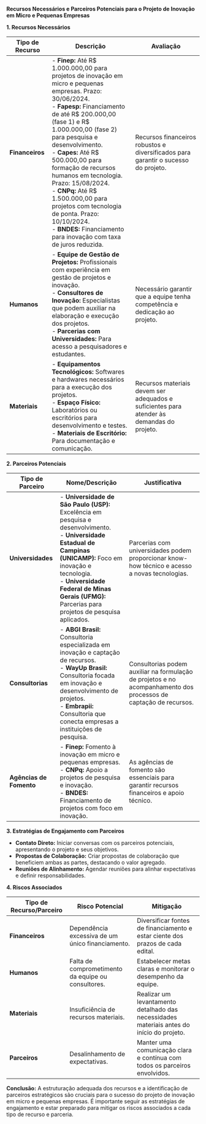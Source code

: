 **Recursos Necessários e Parceiros Potenciais para o Projeto de Inovação em Micro e Pequenas Empresas**

**1. Recursos Necessários**

| Tipo de Recurso   | Descrição                                                  | Avaliação                                  |
|-------------------|-----------------------------------------------------------|--------------------------------------------|
| **Financeiros**   | - **Finep:** Até R$ 1.000.000,00 para projetos de inovação em micro e pequenas empresas. Prazo: 30/06/2024.<br>- **Fapesp:** Financiamento de até R$ 200.000,00 (fase 1) e R$ 1.000.000,00 (fase 2) para pesquisa e desenvolvimento.<br>- **Capes:** Até R$ 500.000,00 para formação de recursos humanos em tecnologia. Prazo: 15/08/2024.<br>- **CNPq:** Até R$ 1.500.000,00 para projetos com tecnologia de ponta. Prazo: 10/10/2024.<br>- **BNDES:** Financiamento para inovação com taxa de juros reduzida. | Recursos financeiros robustos e diversificados para garantir o sucesso do projeto. |
| **Humanos**       | - **Equipe de Gestão de Projetos:** Profissionais com experiência em gestão de projetos e inovação.<br>- **Consultores de Inovação:** Especialistas que podem auxiliar na elaboração e execução dos projetos.<br>- **Parcerias com Universidades:** Para acesso a pesquisadores e estudantes. | Necessário garantir que a equipe tenha competência e dedicação ao projeto. |
| **Materiais**     | - **Equipamentos Tecnológicos:** Softwares e hardwares necessários para a execução dos projetos.<br>- **Espaço Físico:** Laboratórios ou escritórios para desenvolvimento e testes.<br>- **Materiais de Escritório:** Para documentação e comunicação. | Recursos materiais devem ser adequados e suficientes para atender às demandas do projeto. |

**2. Parceiros Potenciais**

| Tipo de Parceiro   | Nome/Descrição                                    | Justificativa                                      |
|--------------------|--------------------------------------------------|----------------------------------------------------|
| **Universidades**  | - **Universidade de São Paulo (USP):** Excelência em pesquisa e desenvolvimento.<br>- **Universidade Estadual de Campinas (UNICAMP):** Foco em inovação e tecnologia.<br>- **Universidade Federal de Minas Gerais (UFMG):** Parcerias para projetos de pesquisa aplicados. | Parcerias com universidades podem proporcionar know-how técnico e acesso a novas tecnologias. |
| **Consultorias**   | - **ABGI Brasil:** Consultoria especializada em inovação e captação de recursos.<br>- **WayUp Brasil:** Consultoria focada em inovação e desenvolvimento de projetos.<br>- **Embrapii:** Consultoria que conecta empresas a instituições de pesquisa. | Consultorias podem auxiliar na formulação de projetos e no acompanhamento dos processos de captação de recursos. |
| **Agências de Fomento** | - **Finep:** Fomento à inovação em micro e pequenas empresas.<br>- **CNPq:** Apoio a projetos de pesquisa e inovação.<br>- **BNDES:** Financiamento de projetos com foco em inovação. | As agências de fomento são essenciais para garantir recursos financeiros e apoio técnico. |

**3. Estratégias de Engajamento com Parceiros**

- **Contato Direto:** Iniciar conversas com os parceiros potenciais, apresentando o projeto e seus objetivos.
- **Propostas de Colaboração:** Criar propostas de colaboração que beneficiem ambas as partes, destacando o valor agregado.
- **Reuniões de Alinhamento:** Agendar reuniões para alinhar expectativas e definir responsabilidades.

**4. Riscos Associados**

| Tipo de Recurso/Parceiro   | Risco Potencial                                      | Mitigação                                          |
|-----------------------------|-----------------------------------------------------|---------------------------------------------------|
| **Financeiros**             | Dependência excessiva de um único financiamento.    | Diversificar fontes de financiamento e estar ciente dos prazos de cada edital. |
| **Humanos**                 | Falta de comprometimento da equipe ou consultores.  | Estabelecer metas claras e monitorar o desempenho da equipe. |
| **Materiais**               | Insuficiência de recursos materiais.                 | Realizar um levantamento detalhado das necessidades materiais antes do início do projeto. |
| **Parceiros**               | Desalinhamento de expectativas.                       | Manter uma comunicação clara e contínua com todos os parceiros envolvidos. |

**Conclusão:**
A estruturação adequada dos recursos e a identificação de parceiros estratégicos são cruciais para o sucesso do projeto de inovação em micro e pequenas empresas. É importante seguir as estratégias de engajamento e estar preparado para mitigar os riscos associados a cada tipo de recurso e parceria.
